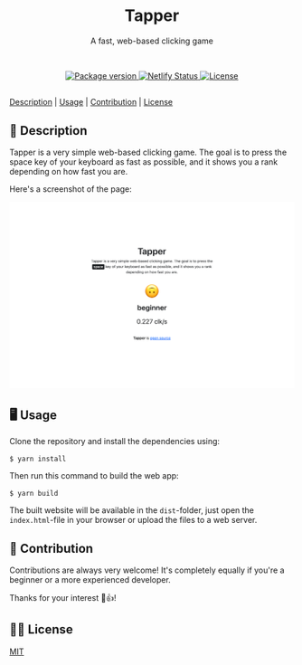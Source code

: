 <h1 align="center">Tapper</h1>
<p align="center">A fast, web-based clicking game</p>

<br>

<p align="center">
    <a href="https://github.com/jarne/Tapper/blob/master/package.json">
        <img src="https://img.shields.io/github/package-json/v/jarne/Tapper.svg" alt="Package version">
    </a>
    <a href="https://app.netlify.com/sites/clever-dijkstra-9bf79e/deploys">
        <img src="https://api.netlify.com/api/v1/badges/8b4e8370-8594-4598-b671-4c44afb6320b/deploy-status" alt="Netlify Status">
    </a>
    <a href="https://github.com/jarne/Tapper/blob/master/LICENSE">
        <img src="https://img.shields.io/github/license/jarne/Tapper.svg" alt="License">
    </a>
</p>

##

[Description](#-description) | [Usage](#-usage) | [Contribution](#-contribution) | [License](#%EF%B8%8F-license)

## 📙 Description

Tapper is a very simple web-based clicking game.
The goal is to press the space key of your keyboard as fast as possible,
and it shows you a rank depending on how fast you are.

Here's a screenshot of the page:

<img src=".github/.media/screenshot.png" alt="Screenshot of the game">

## 🖥 Usage

Clone the repository and install the dependencies using:

```
$ yarn install
```

Then run this command to build the web app:

```
$ yarn build
```

The built website will be available in the `dist`-folder, just open the `index.html`-file in your browser or upload the files to a web server.

## 🙋‍ Contribution

Contributions are always very welcome! It's completely equally if you're a beginner or a more experienced developer.

Thanks for your interest 🎉👍!

## 👨‍⚖️ License

[MIT](https://github.com/jarne/Tapper/blob/master/LICENSE)
